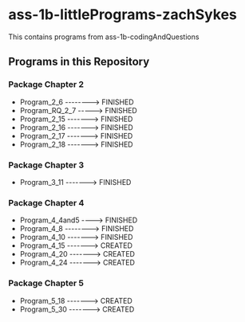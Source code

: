# ass-1b-littlePrograms-zachSykes
This contains programs from ass-1b-codingAndQuestions

## Programs in this Repository
### Package Chapter 2
- Program_2_6 --------> FINISHED
- Program_RQ_2_7 -----> FINISHED
- Program_2_15 -------> FINISHED
- Program_2_16 -------> FINISHED
- Program_2_17 -------> FINISHED
- Program_2_18 -------> FINISHED

### Package Chapter 3
- Program_3_11 -------> FINISHED

### Package Chapter 4
- Program_4_4and5 ----> FINISHED
- Program_4_8 --------> FINISHED
- Program_4_10 -------> FINISHED
- Program_4_15 -------> CREATED
- Program_4_20 -------> CREATED
- Program_4_24 -------> CREATED

### Package Chapter 5
- Program_5_18 -------> CREATED
- Program_5_30 -------> CREATED
